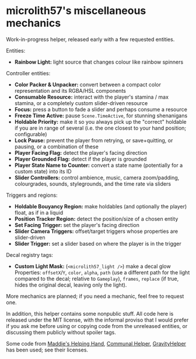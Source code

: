# microlith57's miscellaneous mechanics

<p>
  Work-in-progress helper, released early with a few requested entities.
</p>
<p>
  Entities:
  <ul>
    <li><b>Rainbow Light:</b> light source that changes colour like rainbow spinners</li>
  </ul>
</p>
<p>
  Controller entities:
  <ul>
    <li><b>Color Packer & Unpacker:</b> convert between a compact color representation and its RGBA/HSL components</li>
    <li><b>Consumable Resource:</b> interact with the player's stamina / max stamina, or a completely custom slider-driven resource</li>
    <li><b>Focus:</b> press a button to fade a slider and perhaps consume a resource</li>
    <li><b>Freeze Time Active:</b> pause <code>Scene.TimeActive</code>, for stunning shenanigans</li>
    <li><b>Holdable Priority:</b> make it so you always pick up the "correct" holdable if you are in range of several (i.e. the one closest to your hand position; configurable)</li>
    <li><b>Lock Pause:</b> prevent the player from retrying, or save+quitting, or pausing, or a combination of these</li>
    <li><b>Player Facing Flag:</b> detect the player's facing direction</li>
    <li><b>Player Grounded Flag:</b> detect if the player is grounded</li>
    <li><b>Player State Name to Counter:</b> convert a state name (potentially for a custom state) into its ID</li>
    <li><b>Slider Controllers:</b> control ambience, music, camera zoom/padding, colourgrades, sounds, stylegrounds, and the time rate via sliders</li>
  </ul>
</p>
<p>
  Triggers and regions:
  <ul>
    <li><b>Holdable Bouyancy Region:</b> make holdables (and optionally the player) float, as if in a liquid</li>
    <li><b>Position Tracker Region:</b> detect the position/size of a chosen entity</li>
    <li><b>Set Facing Trigger:</b> set the player's facing direction</li>
    <li><b>Slider Camera Triggers:</b> offset/target triggers whose properties are slider-driven</li>
    <li><b>Slider Trigger:</b> set a slider based on where the player is in the trigger</li>
  </ul>
</p>
<p>
  Decal registry tags:
  <ul>
    <li>
      <b>Custom Light Mask:</b> (<code>&lt;microlith57_light /&gt;</code>) make a decal glow<br />
      Properties: <code>offsetX</code>/<code>Y</code>, <code>color</code>, <code>alpha</code>, <code>path</code> (use a different path for the light compared to the decal; relative to <code>Gameplay</code>), <code>frames</code>, <code>replace</code> (if true, hides the original decal, leaving only the light).
    </li>
  </ul>
</p>
<p>
  More mechanics are planned; if you need a mechanic, feel free to request one.
</p>

In addition, this helper contains some nonpublic stuff.
All code here is released under the MIT license, with the informal proviso that I would prefer if you ask me before using or copying code from the unreleased entities, or discussing them publicly without spoiler tags.

Some code from [Maddie's Helping Hand](https://github.com/maddie480/MaddieHelpingHand/), [Communal Helper](https://github.com/CommunalHelper/CommunalHelper/), [GravityHelper](https://github.com/swoolcock/GravityHelper/) has been used; see their licenses.
